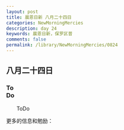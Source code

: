 ```yaml
---
layout: post
title: 晨恩日新 八月二十四日
categories: NewMorningMercies
description: day 24
keywords: 晨恩日新，保罗区普
comments: false
permalink: /library/NewMorningMercies/0824
---
```


## 八月二十四日

### To <br> Do

&emsp;&emsp;ToDo

更多的信息和勉励：[]()
